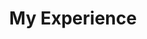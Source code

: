 ---
widget: features # As of v5.8-dev, 'featurette' is renamed 'features'
headless: true  # This file represents a page section.

# Put Your Section Options Here (title, background, etc.) ...
title: My Experience
subtitle:
weight: 15 # The position of section on page

# Showcase personal skills or business features.
# Add/remove as many `feature` blocks below as you like.
# For available icons, see: https://wowchemy.com/docs/page-builder/#icons
feature:
  - icon: code
    icon_pack: fas
    name: coding
    description: 90%
  - icon: chart-line
    icon_pack: fas
    name: Statistics
    description: 100%
  - icon: camera-retro
    icon_pack: fas
    name: Photography
    description: 10%
  - icon: gamepad
    icon_pack: fas
    name: game
    description: enjoy

  # Example using an emoji as an icon.
  - icon: '😄'
    icon_pack: emoji
    name: Emojiness
    description: 100%
---